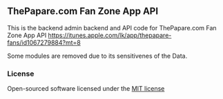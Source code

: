 ## ThePapare.com Fan Zone App API

This is the backend admin backend and API code for ThePapare.com Fan Zone App API  https://itunes.apple.com/lk/app/thepapare-fans/id1067279884?mt=8

Some modules are removed due to its sensitivenes of the Data.

### License

Open-sourced software licensed under the [MIT license](http://opensource.org/licenses/MIT)
